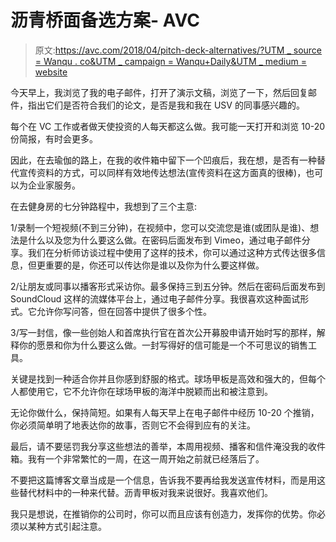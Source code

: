 # 沥青桥面备选方案- AVC

> 原文:[https://avc.com/2018/04/pitch-deck-alternatives/?UTM _ source = Wanqu . co&UTM _ campaign = Wanqu+Daily&UTM _ medium = website](https://avc.com/2018/04/pitch-deck-alternatives/?utm_source=wanqu.co&utm_campaign=Wanqu+Daily&utm_medium=website)

今天早上，我浏览了我的电子邮件，打开了演示文稿，浏览了一下，然后回复邮件，指出它们是否符合我们的论文，是否是我和我在 USV 的同事感兴趣的。

每个在 VC 工作或者做天使投资的人每天都这么做。我可能一天打开和浏览 10-20 份简报，有时会更多。

因此，在去瑜伽的路上，在我的收件箱中留下一个凹痕后，我在想，是否有一种替代宣传资料的方式，可以同样有效地传达想法(宣传资料在这方面真的很棒)，也可以为企业家服务。

在去健身房的七分钟路程中，我想到了三个主意:

1/录制一个短视频(不到三分钟)，在视频中，您可以交流您是谁(或团队是谁)、想法是什么以及您为什么要这么做。在密码后面发布到 Vimeo，通过电子邮件分享。我们在分析师访谈过程中使用了这样的技术，你可以通过这种方式传达很多信息，但更重要的是，你还可以传达你是谁以及你为什么要这样做。

2/让朋友或同事以播客形式采访你。最多保持三到五分钟。然后在密码后面发布到 SoundCloud 这样的流媒体平台上，通过电子邮件分享。我很喜欢这种面试形式。它允许你写问答，但在回答中提供了很多个性。

3/写一封信，像一些创始人和首席执行官在首次公开募股申请开始时写的那样，解释你的愿景和你为什么要这么做。一封写得好的信可能是一个不可思议的销售工具。

关键是找到一种适合你并且你感到舒服的格式。球场甲板是高效和强大的，但每个人都使用它，它不允许你在球场甲板的海洋中脱颖而出和被注意到。

无论你做什么，保持简短。如果有人每天早上在电子邮件中经历 10-20 个推销，你必须简单明了地表达你的故事，否则它不会得到应有的关注。

最后，请不要惩罚我分享这些想法的善举，本周用视频、播客和信件淹没我的收件箱。我有一个非常繁忙的一周，在这一周开始之前就已经落后了。

不要把这篇博客文章当成是一个信息，告诉我不要再给我发送宣传材料，而是用这些替代材料中的一种来代替。沥青甲板对我来说很好。我喜欢他们。

我只是想说，在推销你的公司时，你可以而且应该有创造力，发挥你的优势。你必须以某种方式引起注意。